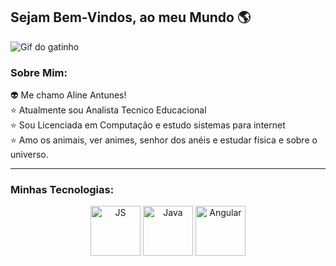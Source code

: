 ## Sejam Bem-Vindos, ao meu Mundo 🌎


![Gif do gatinho](https://media1.tenor.com/m/bCfpwMjfAi0AAAAC/cat-typing.gif)

### Sobre Mim:
👽 Me chamo Aline Antunes!
<br>
⭐ Atualmente sou Analista Tecnico Educacional
<br>
⭐ Sou Licenciada em Computação e estudo sistemas para internet
<br>
⭐ Amo os animais, ver animes, senhor dos anéis e estudar física e sobre o universo. 

----
### Minhas Tecnologias:

<div align="center">

<img alt="JS" src="https://cdn.jsdelivr.net/gh/devicons/devicon@latest/icons/javascript/javascript-original.svg" width="80px">
<img alt="Java" src="https://cdn.jsdelivr.net/gh/devicons/devicon@latest/icons/java/java-original.svg" width="80px">
<img alt="Angular"src="https://cdn.jsdelivr.net/gh/devicons/devicon@latest/icons/angular/angular-original.svg" width="80px">

</div>













<!--
**allineantunnes/allineantunnes** is a ✨ _special_ ✨ repository because its `README.md` (this file) appears on your GitHub profile.

Here are some ideas to get you started:

- 🔭 I’m currently working on ...
- 🌱 I’m currently learning ...
- 👯 I’m looking to collaborate on ...
- 🤔 I’m looking for help with ...
- 💬 Ask me about ...
- 📫 How to reach me: ...
- 😄 Pronouns: ...
- ⚡ Fun fact: ...
-->

<!--

https://media1.tenor.com/m/bCfpwMjfAi0AAAAC/cat-typing.gif


-->